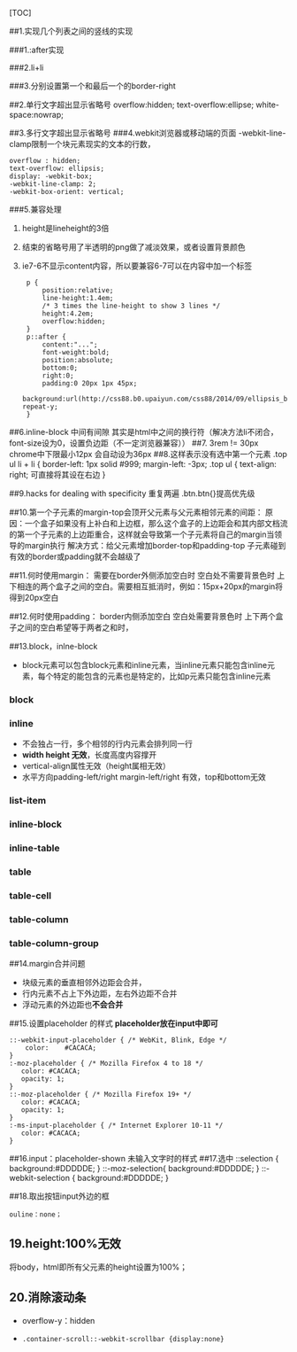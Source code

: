 [TOC]



##1.实现几个列表之间的竖线的实现

###1.:after实现

###2.li+li

###3.分别设置第一个和最后一个的border-right

##2.单行文字超出显示省略号
	overflow:hidden;
	text-overflow:ellipse;
	white-space:nowrap;

##3.多行文字超出显示省略号
###4.webkit浏览器或移动端的页面
-webkit-line-clamp限制一个块元素现实的文本的行数，

	overflow : hidden;
	text-overflow: ellipsis;
	display: -webkit-box;
	-webkit-line-clamp: 2;
	-webkit-box-orient: vertical;
###5.兼容处理


1. height是lineheight的3倍
2. 结束的省略号用了半透明的png做了减淡效果，或者设置背景颜色
3. ie7-6不显示content内容，所以要兼容6-7可以在内容中加一个标签


		p {
		    position:relative;
		    line-height:1.4em;
		    /* 3 times the line-height to show 3 lines */
		    height:4.2em;
		    overflow:hidden;
		}
		p::after {
		    content:"...";
		    font-weight:bold;
		    position:absolute;
		    bottom:0;
		    right:0;
		    padding:0 20px 1px 45px;
		    background:url(http://css88.b0.upaiyun.com/css88/2014/09/ellipsis_bg.png) repeat-y;
		}


##6.inline-block 中间有间隙
其实是html中之间的换行符（解决方法li不闭合，font-size设为0，设置负边距（不一定浏览器兼容））
##7. 3rem != 30px  chrome中下限最小12px 会自动设为36px
##8.这样表示没有选中第一个元素
	.top ul li + li {
	    border-left: 1px solid #999;
	    margin-left: -3px;
	.top ul {
		text-align: right;      可直接将其设在右边
	}

##9.hacks for dealing with specificity  重复两遍 .btn.btn{}提高优先级 

##10.第一个子元素的margin-top会顶开父元素与父元素相邻元素的间距：
原因：一个盒子如果没有上补白和上边框，那么这个盒子的上边距会和其内部文档流的第一个子元素的上边距重合，这样就会导致第一个子元素将自己的margin当领导的margin执行
解决方式：给父元素增加border-top和padding-top   子元素碰到有效的border或padding就不会越级了

##11.何时使用margin：
需要在border外侧添加空白时
空白处不需要背景色时
上下相连的两个盒子之间的空白。需要相互抵消时，例如：15px+20px的margin将得到20px空白

##12.何时使用padding：
border内侧添加空白
空白处需要背景色时
上下两个盒子之间的空白希望等于两者之和时，

##13.block，inlne-block
* block元素可以包含block元素和inline元素，当inline元素只能包含inline元素，每个特定的能包含的元素也是特定的，比如p元素只能包含inline元素
### block
### inline
* 不会独占一行，多个相邻的行内元素会排列同一行
* **width height 无效**，长度高度内容撑开
* vertical-align属性无效（height属相无效）
* 水平方向padding-left/right margin-left/right 有效，top和bottom无效
### list-item 
### inline-block
### inline-table
### table
### table-cell
### table-column
### table-column-group

##14.margin合并问题
* 块级元素的垂直相邻外边距会合并，
* 行内元素不占上下外边距，左右外边距不合并
* 浮动元素的外边距也**不会合并**

##15.设置placeholder 的样式
**placeholder放在input中即可**

	::-webkit-input-placeholder { /* WebKit, Blink, Edge */
	    color:    #CACACA;
	}
	:-moz-placeholder { /* Mozilla Firefox 4 to 18 */
	   color: #CACACA;
	   opacity: 1;
	}
	::-moz-placeholder { /* Mozilla Firefox 19+ */
	   color: #CACACA;
	   opacity: 1;
	}
	:-ms-input-placeholder { /* Internet Explorer 10-11 */
	   color: #CACACA;
	}
##16.input：placeholder-shown
未输入文字时的样式
##17.选中
	::selection { background:#DDDDDE; }
	::-moz-selection{ background:#DDDDDE; }
	::-webkit-selection { background:#DDDDDE; }

##18.取出按钮input外边的框

	ouline：none；
## 19.height:100%无效

将body，html即所有父元素的height设置为100%；

## 20.消除滚动条

* overflow-y：hidden

* ```
  .container-scroll::-webkit-scrollbar {display:none}
  ```


